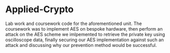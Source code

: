 # Applied-Crypto
Lab work and coursework code for the aforementioned unit.
The coursework was to implement AES on bespoke hardware, then perform an attack on the AES scheme we imlpemented to retrieve the 
private key using oscilloscope data, finally securing our AES implementation against such an attack and discussing why our
prevention method would be successful.
